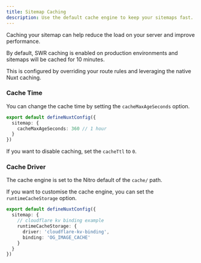 ```yaml
---
title: Sitemap Caching
description: Use the default cache engine to keep your sitemaps fast.
---
```


Caching your sitemap can help reduce the load on your server and improve performance.

By default, SWR caching is enabled on production environments and sitemaps will be cached for 10 minutes.

This is configured by overriding your route rules and leveraging the native Nuxt caching.

### Cache Time

You can change the cache time by setting the `cacheMaxAgeSeconds` option.

```ts
export default defineNuxtConfig({
  sitemap: {
    cacheMaxAgeSeconds: 360 // 1 hour
  }
})
```

If you want to disable caching, set the `cacheTtl` to `0`.

### Cache Driver

The cache engine is set to the Nitro default of the `cache/` path.

If you want to customise the cache engine, you can set the `runtimeCacheStorage` option.

```ts [nuxt.config]
export default defineNuxtConfig({
  sitemap: {
    // cloudflare kv binding example
    runtimeCacheStorage: {
      driver: 'cloudflare-kv-binding',
      binding: 'OG_IMAGE_CACHE'
    }
  }
})
```

